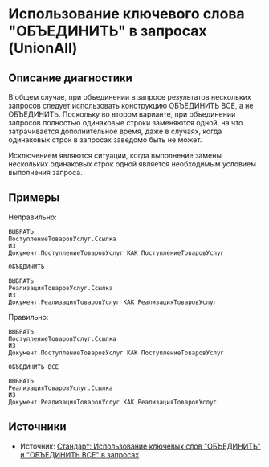 # Использование ключевого слова "ОБЪЕДИНИТЬ" в запросах (UnionAll)

<!-- Блоки выше заполняются автоматически, не трогать -->
## Описание диагностики
В общем случае, при объединении в запросе результатов нескольких запросов следует использовать конструкцию ОБЪЕДИНИТЬ ВСЕ,
а не ОБЪЕДИНИТЬ. Поскольку во втором варианте, при объединении запросов полностью одинаковые строки заменяются одной,
на что затрачивается дополнительное время, даже в случаях, когда одинаковых строк в запросах заведомо быть не может.

Исключением являются ситуации, когда выполнение замены нескольких одинаковых строк одной является необходимым условием
выполнения запроса.

## Примеры

Неправильно:
```bsl
ВЫБРАТЬ
ПоступлениеТоваровУслуг.Ссылка
ИЗ
Документ.ПоступлениеТоваровУслуг КАК ПоступлениеТоваровУслуг

ОБЪЕДИНИТЬ

ВЫБРАТЬ
РеализацияТоваровУслуг.Ссылка
ИЗ
Документ.РеализацияТоваровУслуг КАК РеализацияТоваровУслуг
```

Правильно:

```bsl
ВЫБРАТЬ
ПоступлениеТоваровУслуг.Ссылка
ИЗ
Документ.ПоступлениеТоваровУслуг КАК ПоступлениеТоваровУслуг

ОБЪЕДИНИТЬ ВСЕ

ВЫБРАТЬ
РеализацияТоваровУслуг.Ссылка
ИЗ
Документ.РеализацияТоваровУслуг КАК РеализацияТоваровУслуг
```

## Источники
* Источник: [Стандарт: Использование ключевых слов "ОБЪЕДИНИТЬ" и "ОБЪЕДИНИТЬ ВСЕ" в запросах](https://its.1c.ru/db/v8std#content:434:hdoc)
